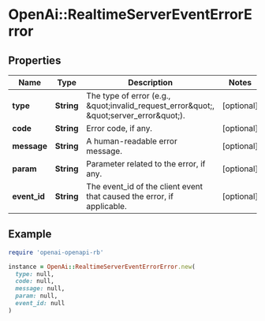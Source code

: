 # OpenAi::RealtimeServerEventErrorError

## Properties

| Name | Type | Description | Notes |
| ---- | ---- | ----------- | ----- |
| **type** | **String** | The type of error (e.g., \&quot;invalid_request_error\&quot;, \&quot;server_error\&quot;). | [optional] |
| **code** | **String** | Error code, if any. | [optional] |
| **message** | **String** | A human-readable error message. | [optional] |
| **param** | **String** | Parameter related to the error, if any. | [optional] |
| **event_id** | **String** | The event_id of the client event that caused the error, if applicable. | [optional] |

## Example

```ruby
require 'openai-openapi-rb'

instance = OpenAi::RealtimeServerEventErrorError.new(
  type: null,
  code: null,
  message: null,
  param: null,
  event_id: null
)
```

